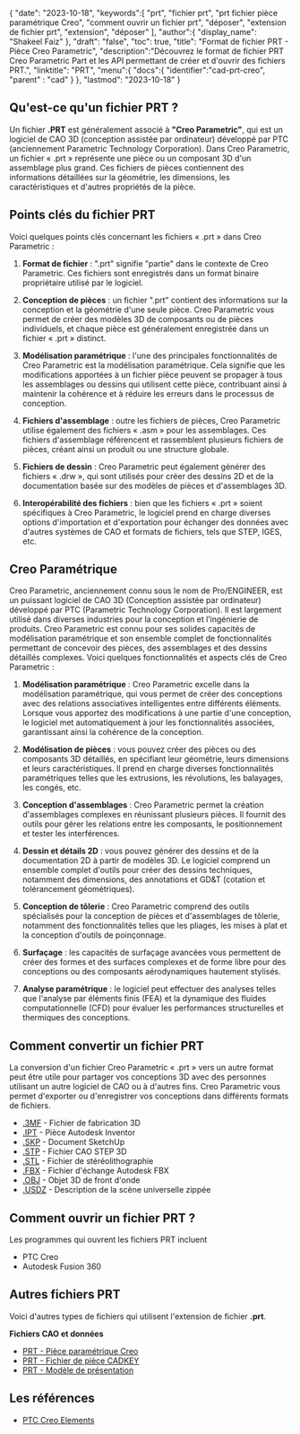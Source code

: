 {
"date": "2023-10-18",
   "keywords":[
"prt",
"fichier prt",
"prt fichier pièce paramétrique Creo",
"comment ouvrir un fichier prt",
"déposer",
"extension de fichier prt",
"extension",
"déposer"
],
   "author":{
"display_name": "Shakeel Faiz"
},
"draft": "false",
"toc": true,
"title": "Format de fichier PRT - Pièce Creo Parametric",
   "description":"Découvrez le format de fichier PRT Creo Parametric Part et les API permettant de créer et d'ouvrir des fichiers PRT.",
"linktitle": "PRT",
   "menu":{
      "docs":{
         "identifier":"cad-prt-creo",
"parent" : "cad"
}
},
"lastmod": "2023-10-18"
}

## Qu'est-ce qu'un fichier PRT ?

Un fichier **.PRT** est généralement associé à **"Creo Parametric"**, qui est un logiciel de CAO 3D (conception assistée par ordinateur) développé par PTC (anciennement Parametric Technology Corporation). Dans Creo Parametric, un fichier « .prt » représente une pièce ou un composant 3D d'un assemblage plus grand. Ces fichiers de pièces contiennent des informations détaillées sur la géométrie, les dimensions, les caractéristiques et d'autres propriétés de la pièce.

## Points clés du fichier PRT

Voici quelques points clés concernant les fichiers « .prt » dans Creo Parametric :

1. **Format de fichier** : ".prt" signifie "partie" dans le contexte de Creo Parametric. Ces fichiers sont enregistrés dans un format binaire propriétaire utilisé par le logiciel.
    












2. **Conception de pièces** : un fichier ".prt" contient des informations sur la conception et la géométrie d'une seule pièce. Creo Parametric vous permet de créer des modèles 3D de composants ou de pièces individuels, et chaque pièce est généralement enregistrée dans un fichier « .prt » distinct.
    












3. **Modélisation paramétrique** : l'une des principales fonctionnalités de Creo Parametric est la modélisation paramétrique. Cela signifie que les modifications apportées à un fichier pièce peuvent se propager à tous les assemblages ou dessins qui utilisent cette pièce, contribuant ainsi à maintenir la cohérence et à réduire les erreurs dans le processus de conception.
    












4. **Fichiers d'assemblage** : outre les fichiers de pièces, Creo Parametric utilise également des fichiers « .asm » pour les assemblages. Ces fichiers d'assemblage référencent et rassemblent plusieurs fichiers de pièces, créant ainsi un produit ou une structure globale.
    












5. **Fichiers de dessin** : Creo Parametric peut également générer des fichiers « .drw », qui sont utilisés pour créer des dessins 2D et de la documentation basée sur des modèles de pièces et d'assemblages 3D.
    












6. **Interopérabilité des fichiers** : bien que les fichiers « .prt » soient spécifiques à Creo Parametric, le logiciel prend en charge diverses options d'importation et d'exportation pour échanger des données avec d'autres systèmes de CAO et formats de fichiers, tels que STEP, IGES, etc.
    












## Creo Paramétrique

Creo Parametric, anciennement connu sous le nom de Pro/ENGINEER, est un puissant logiciel de CAO 3D (Conception assistée par ordinateur) développé par PTC (Parametric Technology Corporation). Il est largement utilisé dans diverses industries pour la conception et l’ingénierie de produits. Creo Parametric est connu pour ses solides capacités de modélisation paramétrique et son ensemble complet de fonctionnalités permettant de concevoir des pièces, des assemblages et des dessins détaillés complexes. Voici quelques fonctionnalités et aspects clés de Creo Parametric :

1. **Modélisation paramétrique** : Creo Parametric excelle dans la modélisation paramétrique, qui vous permet de créer des conceptions avec des relations associatives intelligentes entre différents éléments. Lorsque vous apportez des modifications à une partie d'une conception, le logiciel met automatiquement à jour les fonctionnalités associées, garantissant ainsi la cohérence de la conception.
    












2. **Modélisation de pièces** : vous pouvez créer des pièces ou des composants 3D détaillés, en spécifiant leur géométrie, leurs dimensions et leurs caractéristiques. Il prend en charge diverses fonctionnalités paramétriques telles que les extrusions, les révolutions, les balayages, les congés, etc.
    












3. **Conception d'assemblages** : Creo Parametric permet la création d'assemblages complexes en réunissant plusieurs pièces. Il fournit des outils pour gérer les relations entre les composants, le positionnement et tester les interférences.
    












4. **Dessin et détails 2D** : vous pouvez générer des dessins et de la documentation 2D à partir de modèles 3D. Le logiciel comprend un ensemble complet d'outils pour créer des dessins techniques, notamment des dimensions, des annotations et GD&T (cotation et tolérancement géométriques).
    












5. **Conception de tôlerie** : Creo Parametric comprend des outils spécialisés pour la conception de pièces et d'assemblages de tôlerie, notamment des fonctionnalités telles que les pliages, les mises à plat et la conception d'outils de poinçonnage.
    












6. **Surfaçage** : les capacités de surfaçage avancées vous permettent de créer des formes et des surfaces complexes et de forme libre pour des conceptions ou des composants aérodynamiques hautement stylisés.
    












7. **Analyse paramétrique** : le logiciel peut effectuer des analyses telles que l'analyse par éléments finis (FEA) et la dynamique des fluides computationnelle (CFD) pour évaluer les performances structurelles et thermiques des conceptions.

## Comment convertir un fichier PRT

La conversion d'un fichier Creo Parametric « .prt » vers un autre format peut être utile pour partager vos conceptions 3D avec des personnes utilisant un autre logiciel de CAO ou à d'autres fins. Creo Parametric vous permet d'exporter ou d'enregistrer vos conceptions dans différents formats de fichiers.

- [.3MF](/fr/3d/3mf/) - Fichier de fabrication 3D
- [.IPT](/fr/3d/ipt/) - Pièce Autodesk Inventor
- [.SKP](/fr/image/skp/) - Document SketchUp
- [.STP](/fr/3d/stp/) - Fichier CAO STEP 3D
- [.STL](/fr/cad/stl/) - Fichier de stéréolithographie
- [.FBX](/fr/3d/fbx/) - Fichier d'échange Autodesk FBX
- [.OBJ](/fr/3d/obj/) - Objet 3D de front d'onde
- [.USDZ](/fr/3d/usdz/) - Description de la scène universelle zippée

## Comment ouvrir un fichier PRT ?

Les programmes qui ouvrent les fichiers PRT incluent

- PTC Creo
- Autodesk Fusion 360

## Autres fichiers PRT

Voici d'autres types de fichiers qui utilisent l'extension de fichier **.prt**.

**Fichiers CAO et données**
- [PRT - Pièce paramétrique Creo](/fr/cad/prt-creo/)
- [PRT - Fichier de pièce CADKEY](/fr/cad/prt-cadkey/)
- [PRT - Modèle de présentation](/fr/data/prt-template/)

## Les références
* [PTC Creo Elements](https://en.wikipedia.org/wiki/PTC_Creo_Elements/Pro)

